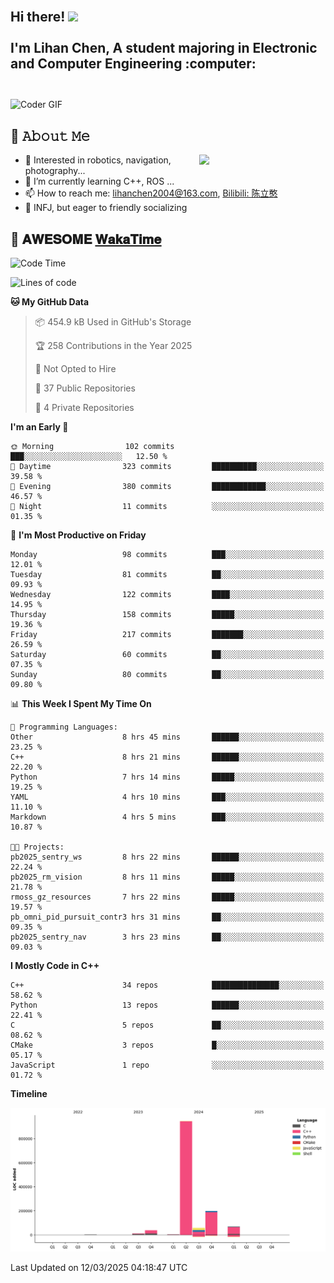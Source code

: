 <h2 align="left">
 <abc>
  <br>Hi there! <img src="https://user-images.githubusercontent.com/42378118/110234147-e3259600-7f4e-11eb-95be-0c4047144dea.gif" width="30"><br>
  <br> I'm Lihan Chen, A student majoring in Electronic and Computer Engineering :computer:<br>
  <br>
 </abc>
</h2>

<img align="center" src="https://media.giphy.com/media/SWoSkN6DxTszqIKEqv/giphy.gif" alt="Coder GIF" width="500">

## :book: 𝙰𝚋𝚘𝚞𝚝 𝙼𝚎

<img align="right" width="40%" src="https://github-readme-stats.vercel.app/api?username=LihanChen2004&show_icons=true&icon_color=CE1D2D&text_color=718096&bg_color=ffffff&hide_title=true" />

- 🌟 Interested in robotics, navigation, photography...
- 🌱 I’m currently learning C++, ROS ... 
- 📫 How to reach me: lihanchen2004@163.com, [Bilibili: 陈立憨](https://space.bilibili.com/170786212)
- 👯 INFJ, but eager to friendly socializing

## 📜 𝐀𝐖𝐄𝐒𝐎𝐌𝐄 [𝐖𝐚𝐤𝐚𝐓𝐢𝐦𝐞](https://github.com/anmol098/waka-readme-stats)

<!--START_SECTION:waka-->
![Code Time](http://img.shields.io/badge/Code%20Time-924%20hrs%2052%20mins-blue)

![Lines of code](https://img.shields.io/badge/From%20Hello%20World%20I%27ve%20Written-1.3%20million%20lines%20of%20code-blue)

**🐱 My GitHub Data** 

> 📦 454.9 kB Used in GitHub's Storage 
 > 
> 🏆 258 Contributions in the Year 2025
 > 
> 🚫 Not Opted to Hire
 > 
> 📜 37 Public Repositories 
 > 
> 🔑 4 Private Repositories 
 > 
**I'm an Early 🐤** 

```text
🌞 Morning                102 commits         ███░░░░░░░░░░░░░░░░░░░░░░   12.50 % 
🌆 Daytime                323 commits         ██████████░░░░░░░░░░░░░░░   39.58 % 
🌃 Evening                380 commits         ████████████░░░░░░░░░░░░░   46.57 % 
🌙 Night                  11 commits          ░░░░░░░░░░░░░░░░░░░░░░░░░   01.35 % 
```
📅 **I'm Most Productive on Friday** 

```text
Monday                   98 commits          ███░░░░░░░░░░░░░░░░░░░░░░   12.01 % 
Tuesday                  81 commits          ██░░░░░░░░░░░░░░░░░░░░░░░   09.93 % 
Wednesday                122 commits         ████░░░░░░░░░░░░░░░░░░░░░   14.95 % 
Thursday                 158 commits         █████░░░░░░░░░░░░░░░░░░░░   19.36 % 
Friday                   217 commits         ███████░░░░░░░░░░░░░░░░░░   26.59 % 
Saturday                 60 commits          ██░░░░░░░░░░░░░░░░░░░░░░░   07.35 % 
Sunday                   80 commits          ██░░░░░░░░░░░░░░░░░░░░░░░   09.80 % 
```


📊 **This Week I Spent My Time On** 

```text
💬 Programming Languages: 
Other                    8 hrs 45 mins       ██████░░░░░░░░░░░░░░░░░░░   23.25 % 
C++                      8 hrs 21 mins       ██████░░░░░░░░░░░░░░░░░░░   22.20 % 
Python                   7 hrs 14 mins       █████░░░░░░░░░░░░░░░░░░░░   19.25 % 
YAML                     4 hrs 10 mins       ███░░░░░░░░░░░░░░░░░░░░░░   11.10 % 
Markdown                 4 hrs 5 mins        ███░░░░░░░░░░░░░░░░░░░░░░   10.87 % 

🐱‍💻 Projects: 
pb2025_sentry_ws         8 hrs 22 mins       ██████░░░░░░░░░░░░░░░░░░░   22.24 % 
pb2025_rm_vision         8 hrs 11 mins       █████░░░░░░░░░░░░░░░░░░░░   21.78 % 
rmoss_gz_resources       7 hrs 22 mins       █████░░░░░░░░░░░░░░░░░░░░   19.57 % 
pb_omni_pid_pursuit_contr3 hrs 31 mins       ██░░░░░░░░░░░░░░░░░░░░░░░   09.35 % 
pb2025_sentry_nav        3 hrs 23 mins       ██░░░░░░░░░░░░░░░░░░░░░░░   09.03 % 
```

**I Mostly Code in C++** 

```text
C++                      34 repos            ███████████████░░░░░░░░░░   58.62 % 
Python                   13 repos            ██████░░░░░░░░░░░░░░░░░░░   22.41 % 
C                        5 repos             ██░░░░░░░░░░░░░░░░░░░░░░░   08.62 % 
CMake                    3 repos             █░░░░░░░░░░░░░░░░░░░░░░░░   05.17 % 
JavaScript               1 repo              ░░░░░░░░░░░░░░░░░░░░░░░░░   01.72 % 
```



**Timeline**

![Lines of Code chart](https://raw.githubusercontent.com/LihanChen2004/LihanChen2004/main/assets/bar_graph.png)


 Last Updated on 12/03/2025 04:18:47 UTC
<!--END_SECTION:waka-->

<!--
**LihanChen2004/LihanChen2004** is a ✨ _special_ ✨ repository because its `README.md` (this file) appears on your GitHub profile.

Here are some ideas to get you started:

- 🔭 I’m currently working on ...
- 🌱 I’m currently learning ...
- 👯 I’m looking to collaborate on ...
- 🤔 I’m looking for help with ...
- 💬 Ask me about ...
- 📫 How to reach me: ...
- 😄 Pronouns: ...
- ⚡ Fun fact: ...
-->
